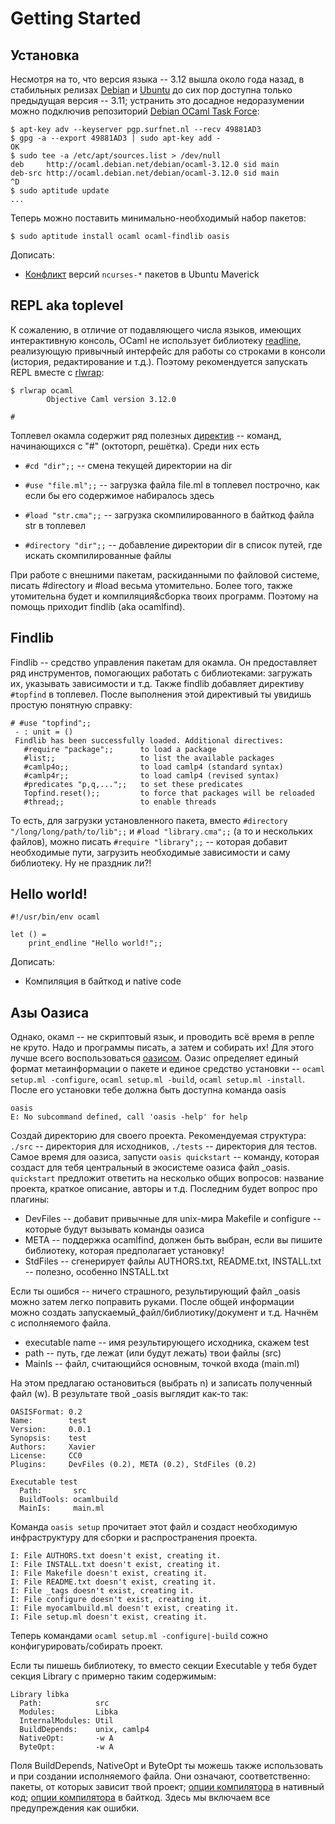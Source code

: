 Getting Started
===============


Установка
---------

Несмотря на то, что версия языка -- 3.12 вышла около года назад, в стабильных релизах
[Debian](http://debian.org) и [Ubuntu](http://ubuntu.com) до сих пор доступна только
предыдущая версия -- 3.11; устранить это досадное недоразумении можно подключив
репозиторий [Debian OCaml Task Force](http://wiki.debian.org/Teams/OCamlTaskForce):

    $ apt-key adv --keyserver pgp.surfnet.nl --recv 49881AD3
    $ gpg -a --export 49881AD3 | sudo apt-key add -
    OK
    $ sudo tee -a /etc/apt/sources.list > /dev/null
    deb     http://ocaml.debian.net/debian/ocaml-3.12.0 sid main
    deb-src http://ocaml.debian.net/debian/ocaml-3.12.0 sid main
    ^D
    $ sudo aptitude update
    ...

Теперь можно поставить минимально-необходимый набор пакетов:

    $ sudo aptitude install ocaml ocaml-findlib oasis

Дописать:

  * [Конфликт](http://www.openmirage.org/wiki/install) версий ``ncurses-*``
    пакетов в Ubuntu Maverick


REPL aka toplevel
-----------------

К сожалению, в отличие от подавляющего числа языков, имеющих интерактивную
консоль, OCaml не использует библиотеку
[readline](http://cnswww.cns.cwru.edu/php/chet/readline/readline.html/),
реализующую привычный интерфейс для работы со строками в консоли (история,
редактирование и т.д.). Поэтому рекомендуется запускать REPL вместе с
[rlwrap](http://utopia.knoware.nl/~hlub/rlwrap/):

    $ rlwrap ocaml
            Objective Caml version 3.12.0

    #

Топлевел окамла содержит ряд полезных [директив](http://caml.inria.fr/pub/docs/manual-ocaml/manual023.html#toc90)
-- команд, начинающихся с "#" (октоторп, решётка). Среди них есть
  
  * `#cd "dir";;` -- смена текущей директории на dir
  
  * `#use "file.ml";;` -- загрузка файла file.ml в топлевел построчно, как если бы его содержимое набиралось здесь
  
  * `#load "str.cma";;` -- загрузка скомпилированного в байткод файла str в топлевел
  
  * `#directory "dir";;` -- добавление директории dir в список путей, где искать скомпилированные файлы

При работе с внешними пакетам, раскиданными по файловой системе, писать #directory и #load 
весьма утомительно. Более того, также утомительна будет и компиляция&сборка твоих программ.
Поэтому на помощь приходит findlib (aka ocamlfind).

Findlib
-------

Findlib -- средство управления пакетам для окамла. Он предоставляет ряд инструментов, помогающих
работать с библиотеками: загружать их, указывать зависимости и т.д. Также findlib добавляет директиву 
`#topfind` в топлевел. После выполнения этой директивый ты увидишь простую понятную справку:

    # #use "topfind";;
     - : unit = ()
     Findlib has been successfully loaded. Additional directives:
       #require "package";;      to load a package
       #list;;                   to list the available packages
       #camlp4o;;                to load camlp4 (standard syntax)
       #camlp4r;;                to load camlp4 (revised syntax)
       #predicates "p,q,...";;   to set these predicates
       Topfind.reset();;         to force that packages will be reloaded
       #thread;;                 to enable threads

То есть, для загрузки установленного пакета, вместо `#directory "/long/long/path/to/lib";;` 
и `#load "library.cma";;` (а то и нескольких файлов), можно писать `#require "library";;` -- 
которая добавит необходимые пути, загрузить необходимые зависимости и саму библиотеку. Ну не праздник ли?! 


Hello world!
------------

    #!/usr/bin/env ocaml

    let () =
        print_endline "Hello world!";;

Дописать:

  * Компиляция в байткод и native code

Азы Оазиса
----------

Однако, окамл -- не скриптовый язык, и проводить всё время в репле не круто. Надо и программы писать,
а затем и собирать их! Для этого лучше всего воспользоваться [оазисом](http://oasis.forge.ocamlcore.org/index.php).
Оазис определяет единый формат метаинформации о пакете и единое средство установки -- `ocaml setup.ml -configure`, `ocaml setup.ml -build`, `ocaml setup.ml -install`. 
После его установки тебе должна быть доступна команда oasis

    oasis 
    E: No subcommand defined, call 'oasis -help' for help

Создай директорию для своего проекта. Рекомендуемая структура: `./src` -- директория для исходников, `./tests` -- директория для тестов. Самое время для оазиса, запусти `oasis quickstart` -- команду, которая создаст для тебя центральный в экосистеме оазиса файл _oasis. `quickstart` предложит ответить на несколько общих вопросов: название проекта, краткое описание, авторы и т.д. Последним будет вопрос про плагины:

  * DevFiles -- добавит привычные для unix-мира Makefile и configure -- которые будут вызывать команды оазиса
  * META -- поддержка ocamlfind, должен быть выбран, если вы пишите библиотеку, которая предполагает установку!
  * StdFiles -- сгенерирует файлы AUTHORS.txt, README.txt, INSTALL.txt -- полезно, особенно INSTALL.txt

Если ты ошибся -- ничего страшного, результирующий файл _oasis можно затем легко поправить руками. 
После общей информации можно создать запускаемый_файл/библиотику/документ и т.д. Начнём с исполняемого файла.

  * executable name -- имя результирующего исходника, скажем test
  * path -- путь, где лежат (или будут лежать) твои файлы (src)
  * MainIs -- файл, считающийся основным, точкой входа (main.ml)

На этом предлагаю остановиться (выбрать n) и записать полученный файл (w). В результате твой _oasis выглядит как-то так:

    OASISFormat: 0.2
    Name:        test
    Version:     0.0.1
    Synopsis:    test
    Authors:     Xavier
    License:     CC0
    Plugins:     DevFiles (0.2), META (0.2), StdFiles (0.2)

    Executable test
      Path:       src
      BuildTools: ocamlbuild
      MainIs:     main.ml

Команда `oasis setup` прочитает этот файл и создаст необходимую инфраструктуру для сборки и распространения проекта.
    
    I: File AUTHORS.txt doesn't exist, creating it.
    I: File INSTALL.txt doesn't exist, creating it.
    I: File Makefile doesn't exist, creating it.
    I: File README.txt doesn't exist, creating it.
    I: File _tags doesn't exist, creating it.
    I: File configure doesn't exist, creating it.
    I: File myocamlbuild.ml doesn't exist, creating it.
    I: File setup.ml doesn't exist, creating it.

Теперь командами `ocaml setup.ml -configure|-build` сожно конфигурировать/собирать проект.

Если ты пишешь библиотеку, то вместо секции Executable у тебя будет секция Library с примерно таким содержимым:

    Library libka
      Path:            src
      Modules:         Libka
      InternalModules: Util
      BuildDepends:    unix, camlp4
      NativeOpt:       -w A
      ByteOpt:         -w A

Поля BuildDepends, NativeOpt и ByteOpt ты можешь также использовать и при создании исполняемого файла. Они означают, соответственно: пакеты, от которых зависит твой проект; [опции компилятора](http://caml.inria.fr/pub/docs/manual-ocaml/manual025.html#toc100) в нативный код; [опции компилятора](http://caml.inria.fr/pub/docs/manual-ocaml/manual022.html#toc86) в байткод. Здесь мы включаем все предупреждения как ошибки.
